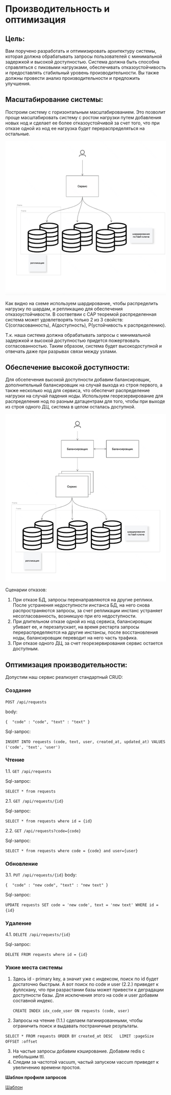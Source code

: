 # Производительность и оптимизация

## Цель:

Вам поручено разработать и оптимизировать архитектуру системы, которая должна обрабатывать запросы пользователей с 
минимальной задержкой и высокой доступностью. Система должна быть способна справляться с пиковыми нагрузками, 
обеспечивать отказоустойчивость и предоставлять стабильный уровень производительности. 
Вы также должны провести анализ производительности и предложить улучшения.

## Масштабирование системы:

Построим систему с горизонтальным масштабированием. Это позволит проще масштабировать систему с ростом нагрузки путем 
добавления новых нод и сделает ее более отказоустойчивой за счет того, что при отказе одной из нод ее нагрузка будет 
перераспределяться на остальные.


![img1.png](images/img1.png)


Как видно на схеме используем шардирование, чтобы распределить нагрузку по шардам, и репликацию для обеспечения 
отказоустойчивости.
В соответвии с CAP теоремой распределенная система может удовлетворять только 2 из 3 свойств: 
С(согласованность), A(доступность), P(устойчивость к распределению).

Т.к. наша система должна обрабатывать запросы с минимальной задержкой и высокой доступностью придется пожертвовать
согласованностью. Таким образом, система будет высокодоступной и отвечать даже при разрывах связи между узлами.

## Обеспечение высокой доступности:

Для обсепечения высокой доступности добавим балансировщик, дополнительный балансировщик на случай выхода из строя первого,
а также несколько нод для сервиса, что обеспечит распределение нагрузки на случай падения ноды. Используем георезервирование 
для распределения нод по разным датацентрам для того, чтобы при выходе из строя одного ДЦ, система в целом осталась доступной.


![img2.png](images/img2.png)

Сценарии отказов:
1. При отказе БД, запросы перенаправляются на другие реплики. После устранения недоступности инстанса БД, 
на него снова распространяются запросы, за счет репликации инстанс устраняет несогласованность, возникшую при его недоступности.
2. При длительном отказе одной из нод сервиса, балансировщик убивает ее, и перезапускает, на время рестарта запросы перераспределяются на другие инстансы, 
после восстановления ноды, балансировщик переводит на него часть трафика.
3. При отказе одного ДЦ, за счет георезервирования сервис остается доступным. 

## Оптимизация производительности:

Допустим наш сервис реализует стандартный CRUD:

### Создание
`POST /api/requests`

body:

`{ 
    "code" : "code",
    "text" : "text"
}`

Sql-запрос:

`INSERT INTO requests (code, text, user, created_at, updated_at)
VALUES ('code', 'text', 'user')`

### Чтение 

1.1. `GET /api/requests`

Sql-запрос:

`SELECT * from requests`


2.1. `GET /api/requests/{id}`

Sql-запрос:

`SELECT * from requests where id = {id}`

2.2. `GET /api/requests?code={code}`

Sql-запрос:

`SELECT * from requests where code = {code} and user={user}`

### Обновление 
3.1. `PUT /api/requests/{id}`
body:

`{ 
    "code" : "new code",
    "text" : "new text"
}`

Sql-запрос:

`UPDATE requests SET code = 'new code', text = 'new text' WHERE id = {id}`

### Удаление 
4.1. `DELETE /api/requests/{id}`

Sql-запрос:

`DELETE FROM requests where id = {id}`

### Узкие места системы

1. Здесь id - primary key, а значит уже с индексом, поиск по id будет достаточно быстрым.
А вот поиск по code и user (2.2.) приведет к фуллскану, что при разрастании базы может привести к деградации доступности базы.
Для исключения этого на code и user добавим составной индекс.


   `CREATE INDEX idx_code_user ON requests (code, user)`


2. Запросы на чтение (1.1.) сделаем пагинированными, чтобы ограничить поиск и выдавать постраничные результаты.
   

`SELECT * FROM requests
   ORDER BY created_at DESC  
   LIMIT :pageSize OFFSET :offset`

3. На частые запросы добавим кэширование. Добавим redis c небольшим ttl.
4. Следим за частотой vacuum, частый запуском vaccum приведет к увеличению времени простоя.

**Шаблон профиля запросов**

[Шаблон](files/profile_template.md)












